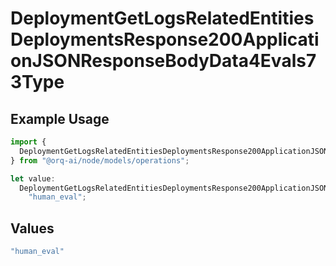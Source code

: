 # DeploymentGetLogsRelatedEntitiesDeploymentsResponse200ApplicationJSONResponseBodyData4Evals73Type

## Example Usage

```typescript
import {
  DeploymentGetLogsRelatedEntitiesDeploymentsResponse200ApplicationJSONResponseBodyData4Evals73Type,
} from "@orq-ai/node/models/operations";

let value:
  DeploymentGetLogsRelatedEntitiesDeploymentsResponse200ApplicationJSONResponseBodyData4Evals73Type =
    "human_eval";
```

## Values

```typescript
"human_eval"
```
